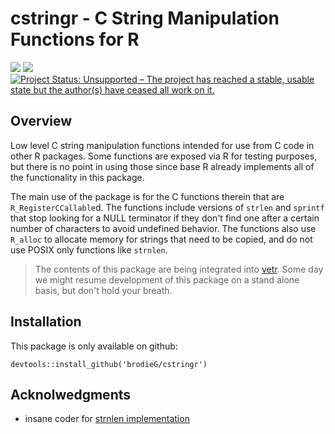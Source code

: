 #  cstringr - C String Manipulation Functions for R

[![](https://travis-ci.org/brodieG/cstringr.svg?branch=master)](https://travis-ci.org/brodieG/cstringr)
[![](https://codecov.io/github/brodieG/cstringr/coverage.svg?branch=master)](https://codecov.io/github/brodieG/cstringr?branch=master)
[![Project Status: Unsupported – The project has reached a stable, usable state but the author(s) have ceased all work on it.](http://www.repostatus.org/badges/latest/unsupported.svg)](http://www.repostatus.org/#unsupported)

## Overview

Low level C string manipulation functions intended for use from C code in other
R packages.  Some functions are exposed via R for testing purposes, but there is
no point in using those since base R already implements all of the functionality
in this package.

The main use of the package is for the C functions therein that are
`R_RegisterCCallable`d.  The functions include versions of `strlen` and
`sprintf` that stop looking for a NULL terminator if they don't find one after a
certain number of characters to avoid undefined behavior.  The functions also
use `R_alloc` to allocate memory for strings that need to be copied, and do not
use POSIX only functions like `strnlen`.

> The contents of this package are being integrated into
> [vetr](https://github.com/brodieG/vetr).  Some day we might resume development
> of this package on a stand alone basis, but don't hold your breath.

## Installation

This package is only available on github:
```
devtools::install_github('brodieG/cstringr')
```

## Acknolwedgments

* insane coder for [strnlen implementation](http://insanecoding.blogspot.com/2007/03/methods-for-safe-string-handling.html)
